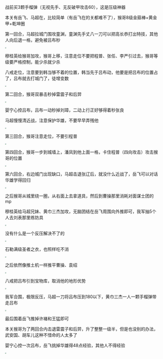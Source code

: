 战前买3颗手榴弹（无视先手、无反破甲攻击60），这是压级神器

本关有岳飞、马超在，比较简单（有岳飞在的关都难不了），猴哥8级金箍棒+黄金甲+乾坤圈

第一回合，马超拉城门围攻童渊，童渊先手丈八一刀可以把高长恭打出特技，其他人向后退一格，避免被吕布秒

<img src="https://raw.githubusercontent.com/Avanti1980/myth-of-three-kingdoms/master/img/12/01.jpg" style="zoom:25%;" />

穆桂英给猴哥加攻，猴哥上移，注意走位不要把程普、张任、李严引过去，猴哥等级要严格控制，能少杀就少杀

八戒走位，注意要到韩当够不着的位置，韩当先于吕布动，他要是把吕布的位置占了，吕布就去打城门了，徒增变数

<img src="https://raw.githubusercontent.com/Avanti1980/myth-of-three-kingdoms/master/img/12/02.jpg" style="zoom:25%;" />

第二回合，猴哥双暴击秒掉雷震子和后羿

<img src="https://raw.githubusercontent.com/Avanti1980/myth-of-three-kingdoms/master/img/12/03.jpg" style="zoom:25%;" />

婴宁心控吕布，吕布一动秒掉刘璋，二动上行正好够得着秒张良

马超慢慢清近战，注意保护华雄，不要早早弄残他

<img src="https://raw.githubusercontent.com/Avanti1980/myth-of-three-kingdoms/master/img/12/04.jpg" style="zoom:25%;" />

第三回合，猴哥注意走位，不要引程普

<img src="https://raw.githubusercontent.com/Avanti1980/myth-of-three-kingdoms/master/img/12/05.jpg" style="zoom:25%;" />

第四回合，猴哥一步到城墙上，潘凤到他上面一格，卡住程普（四向攻击）攻击猴哥的位置

<img src="https://raw.githubusercontent.com/Avanti1980/myth-of-three-kingdoms/master/img/12/06.jpg" style="zoom:25%;" />

第六回合，右边城门出现缺口，马超击退张辽后，就没什么近战了，岳飞可以对话华雄学得回归

<img src="https://raw.githubusercontent.com/Avanti1980/myth-of-three-kingdoms/master/img/12/07.jpg" style="zoom:25%;" />

之后猴哥从城里绕一圈，从右面上去拿道具，然后到曹操那里消耗对面谋士团的mp

穆桂英给马超兄妹、黄巾三杰加攻，无脑团结在岳飞周围向外推即可，我军抽5个人去刘表那里练防具

<img src="https://raw.githubusercontent.com/Avanti1980/myth-of-three-kingdoms/master/img/12/08.jpg" style="zoom:25%;" />

没有什么是一个反压解决不了的

<img src="https://raw.githubusercontent.com/Avanti1980/myth-of-three-kingdoms/master/img/12/09.jpg" style="zoom:25%;" />

石勒满级圣者之衣，也照样吃不消

<img src="https://raw.githubusercontent.com/Avanti1980/myth-of-three-kingdoms/master/img/12/10.jpg" style="zoom:25%;" />

之后依然像推土机一样推平曹操、袁绍

<img src="https://raw.githubusercontent.com/Avanti1980/myth-of-three-kingdoms/master/img/12/11.jpg" style="zoom:25%;" />

八戒把吕布引到宝物库，取消他的地形优势

<img src="https://raw.githubusercontent.com/Avanti1980/myth-of-three-kingdoms/master/img/12/12.jpg" style="zoom:25%;" />

我军合围，极限反压，马超一刀将吕布压到180以下，黄巾三杰一人一颗手榴弹带走吕布

<img src="https://raw.githubusercontent.com/Avanti1980/myth-of-three-kingdoms/master/img/12/13.jpg" style="zoom:25%;" />

最后围着岳飞推掉许褚和王猛即可

本关猴哥为了两回合内击退雷震子和后羿，升了整整一级半，但是也没别的办法，武安国、胡车儿这种不惜命的人太多了

婴宁心控一次吕布，岳飞挑掉华雄得48点经验，其他人不得经验

<img src="https://raw.githubusercontent.com/Avanti1980/myth-of-three-kingdoms/master/img/12/14.jpg" style="zoom:25%;" />

